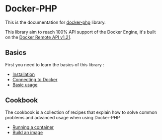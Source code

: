 # Docker-PHP

This is the documentation for [docker-php](https://github.com/docker-php/docker-php) library.

This library aim to reach 100% API support of the Docker Engine, it's built 
on the [Docker Remote API v1.21](http://docs.docker.com/reference/api/docker_remote_api_v1.21/).

## Basics

First you need to learn the basics of this library :

* [Installation](installation.md)
* [Connecting to Docker](connection.md)
* [Basic usage](basic.md)

## Cookbook

The cookbook is a collection of recipes that explain how to solve common 
problems and advanced usage when using Docker-PHP

* [Running a container](cookbook/container-run.md)
* [Build an image](cookbook/build-image.md)
